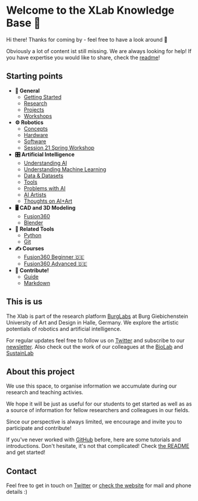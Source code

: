 # Welcome to the XLab Knowledge Base 👋

Hi there! Thanks for coming by - feel free to have a look around 👀

Obviously a lot of content ist still missing. We are always looking for help! If you have expertise you would like to share, check the [readme](readme.md)!

## Starting points

- **🔑 General**
  - [Getting Started](getting-started.md)
  - [Research](research.md)
  - [Projects](projects.md)
  - [Workshops](workshops/overview.md)
- **⚙️ Robotics**
  - [Concepts](robotics/concepts.md)
  - [Hardware](robotics/hardware.md)
  - [Software](robotics/software.md)
  - [Session 21 Spring Workshop](workshops/session21spring/scene-one-take-one-upload/overview.md)
- **🎛️ Artificial Intelligence**
  - [Understanding AI](ai/understanding-ai.md)
  - [Understanding Machine Learning](ai/machine-learning.md)
  - [Data & Datasets](ai/data-datasets.md)
  - [Tools](ai/tools.md)
  - [Problems with AI](ai/problems-with-ai.md)
  - [AI Artists](ai/ai-artists.md)
  - [Thoughts on AI+Art](ai/thoughts-ai-art.md)
- **🖥️ CAD and 3D Modeling**
  - [Fusion360](CAD/Fusion360.md)
  - [Blender](CAD/blender.md)
- **🔧 Related Tools**
  - [Python](tools/python.md)
  - [Git](tools/git.md)
- **✍️ Courses**
  - [Fusion360 Beginner 🇩🇪](courses/CAD1-beginner-DE.md)
  - [Fusion360 Advanced 🇩🇪](courses/CAD2-advanced-DE.md)
- **🤝 Contribute!**
  - [Guide](readme.md)
  - [Markdown](markdown.md)

## This is us

The Xlab is part of the research platform [BurgLabs](https://burg-halle.de/burglabs) at Burg Giebichenstein University of Art and Design in Halle, Germany. We explore the artistic potentials of robotics and artificial intelligence.

For regular updates feel free to follow us on [Twitter](https://twitter.com/burg_xlab) and subscribe to our [newsletter](https://campus.burg-halle.de/xlab-mailings/lists/?p=subscribe&id=2).
Also check out the work of our colleagues at the [BioLab](https://burg-halle.de/burglabs/biolab) and [SustainLab](https://burg-halle.de/burglabs/sustainlab)

## About this project

We use this space, to organise information we accumulate during our research and teaching activies.

We hope it will be just as useful for our students to get started as well as as a source of information for fellow researchers and colleagues in our fields.

Since our perspective is always limited, we encourage and invite you to participate and contribute!

If you've never worked with [GitHub](https://burglabs.github.io/xlab-docs/#/tools/git) before, here are some tutorials and introductions. Don't hesitate, it's not that complicated! Check [the README](readme.md) and get started!

## Contact

Feel free to get in touch on [Twitter](https://twitter.com/burg_xlab) or [check the website](https://www.burg-halle.de/hochschule/einrichtungen/burglabs/xlab/) for mail and phone details :)
